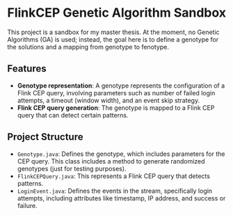 # FlinkCEP Genetic Algorithm Sandbox

This project is a sandbox for my master thesis. At the moment, no Genetic Algorithms (GA) is used; instead, the goal here is to define a genotype for the solutions and a mapping from genotype to fenotype. 

## Features
- **Genotype representation**: A genotype represents the configuration of a Flink CEP query, involving parameters such as number of failed login attempts, a timeout (window width), and an event skip strategy.
- **Flink CEP query generation**: The genotype is mapped to a Flink CEP query that can detect certain patterns.

## Project Structure
- `Genotype.java`: Defines the genotype, which includes parameters for the CEP query. This class includes a method to generate randomized genotypes (just for testing purposes).
- `FlinkCEPQuery.java`: This represents a Flink CEP query that detects patterns.
- `LoginEvent.java`: Defines the events in the stream, specifically login attempts, including attributes like timestamp, IP address, and success or failure.
